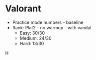 # Valorant
* Practice mode numbers - baseline
* Rank: Plat2 - no warmup - with vandal
  * Easy: 30/30
  * Medium: 24/30
  * Hard: 13/30

H
